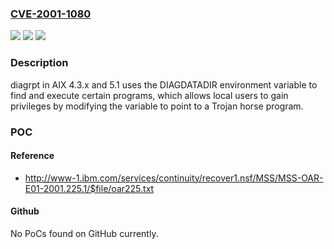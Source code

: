 ### [CVE-2001-1080](https://cve.mitre.org/cgi-bin/cvename.cgi?name=CVE-2001-1080)
![](https://img.shields.io/static/v1?label=Product&message=n%2Fa&color=blue)
![](https://img.shields.io/static/v1?label=Version&message=n%2Fa&color=blue)
![](https://img.shields.io/static/v1?label=Vulnerability&message=n%2Fa&color=brighgreen)

### Description

diagrpt in AIX 4.3.x and 5.1 uses the DIAGDATADIR environment variable to find and execute certain programs, which allows local users to gain privileges by modifying the variable to point to a Trojan horse program.

### POC

#### Reference
- http://www-1.ibm.com/services/continuity/recover1.nsf/MSS/MSS-OAR-E01-2001.225.1/$file/oar225.txt

#### Github
No PoCs found on GitHub currently.

